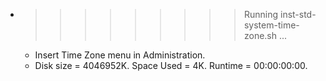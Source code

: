 * >>>>>>>>> Running inst-std-system-time-zone.sh ...
  * Insert Time Zone menu in Administration.
  * Disk size = 4046952K. Space Used = 4K. Runtime = 00:00:00:00.
